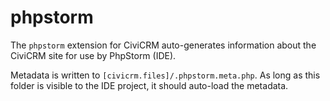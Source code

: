 # phpstorm

The `phpstorm` extension for CiviCRM auto-generates information about the CiviCRM site for use by PhpStorm (IDE).

Metadata is written to `[civicrm.files]/.phpstorm.meta.php`. As long as this folder is visible to the IDE project,
it should auto-load the metadata.
